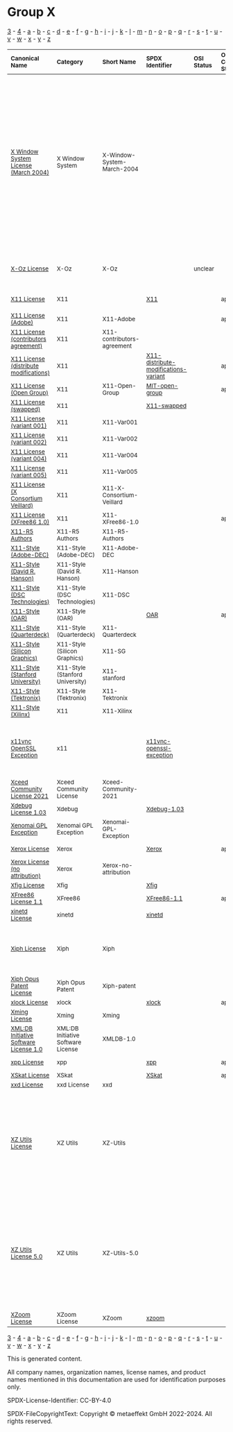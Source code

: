 # Group X

[3](../[3]/README.md) -
[4](../[4]/README.md) -
[a](../[a]/README.md) - 
[b](../[b]/README.md) - 
[c](../[c]/README.md) - 
[d](../[d]/README.md) - 
[e](../[e]/README.md) - 
[f](../[f]/README.md) - 
[g](../[g]/README.md) - 
[h](../[h]/README.md) - 
[i](../[i]/README.md) - 
[j](../[j]/README.md) - 
[k](../[k]/README.md) - 
[l](../[l]/README.md) - 
[m](../[m]/README.md) - 
[n](../[n]/README.md) - 
[o](../[o]/README.md) - 
[p](../[p]/README.md) - 
[q](../[q]/README.md) - 
[r](../[r]/README.md) - 
[s](../[s]/README.md) - 
[t](../[t]/README.md) - 
[u](../[u]/README.md) - 
[v](../[v]/README.md) - 
[w](../[w]/README.md) - 
[x](../[x]/README.md) - 
[y](../[y]/README.md) - 
[z](../[z]/README.md)

|<sup>Canonical Name</sup>|<sup>Category</sup>|<sup>Short Name</sup>|<sup>SPDX Identifier</sup>|<sup>OSI Status</sup>|<sup>Open CoDE Status</sup>|<sup>ScanCode</sup>|<sup>Matched ScanCode</sup>|<sup>Type</sup>|
| :-- | :-- | :-- | :-- | :-- | :-- | :-- | :-- | :-- |
|<sup><a name="X-Window-System-License-(March-2004)">[X Window System License (March 2004)]([xw]/X-Window-System-License-(March-2004).yaml)</a></sup>|<sup>X Window System</sup>|<sup>X-Window-System-March-2004</sup>| | | | |<sup>(gpl-2.0 WITH classpath-exception-2.0, [bitstream](https://github.com/nexB/scancode-toolkit/blob/develop/src/licensedcode/data/licenses/bitstream.LICENSE), [bsd-new](https://github.com/nexB/scancode-toolkit/blob/develop/src/licensedcode/data/licenses/bsd-new.LICENSE), [bsd-original](https://github.com/nexB/scancode-toolkit/blob/develop/src/licensedcode/data/licenses/bsd-original.LICENSE), [bsd-original-uc](https://github.com/nexB/scancode-toolkit/blob/develop/src/licensedcode/data/licenses/bsd-original-uc.LICENSE), [bsd-simplified](https://github.com/nexB/scancode-toolkit/blob/develop/src/licensedcode/data/licenses/bsd-simplified.LICENSE), [crcalc](https://github.com/nexB/scancode-toolkit/blob/develop/src/licensedcode/data/licenses/crcalc.LICENSE), [isc](https://github.com/nexB/scancode-toolkit/blob/develop/src/licensedcode/data/licenses/isc.LICENSE), [unknown-license-reference](https://github.com/nexB/scancode-toolkit/blob/develop/src/licensedcode/data/licenses/unknown-license-reference.LICENSE), [warranty-disclaimer](https://github.com/nexB/scancode-toolkit/blob/develop/src/licensedcode/data/licenses/warranty-disclaimer.LICENSE), [x11-opengroup](https://github.com/nexB/scancode-toolkit/blob/develop/src/licensedcode/data/licenses/x11-opengroup.LICENSE), [x11-xconsortium](https://github.com/nexB/scancode-toolkit/blob/develop/src/licensedcode/data/licenses/x11-xconsortium.LICENSE), [x11-xconsortium](https://github.com/nexB/scancode-toolkit/blob/develop/src/licensedcode/data/licenses/x11-xconsortium.LICENSE), [xfree86-1.0](https://github.com/nexB/scancode-toolkit/blob/develop/src/licensedcode/data/licenses/xfree86-1.0.LICENSE), [xfree86-1.1](https://github.com/nexB/scancode-toolkit/blob/develop/src/licensedcode/data/licenses/xfree86-1.1.LICENSE)</sup>|<sup>terms</sup>|
|<sup><a name="X-Oz-License">[X-Oz License]([xo]/X-Oz-License.yaml)</a></sup>|<sup>X-Oz</sup>|<sup>X-Oz</sup>| |<sup>unclear</sup>| | |<sup>[apache-2.0](https://github.com/nexB/scancode-toolkit/blob/develop/src/licensedcode/data/licenses/apache-2.0.LICENSE), [free-unknown](https://github.com/nexB/scancode-toolkit/blob/develop/src/licensedcode/data/licenses/free-unknown.LICENSE), [other-permissive](https://github.com/nexB/scancode-toolkit/blob/develop/src/licensedcode/data/licenses/other-permissive.LICENSE)</sup>|<sup>terms</sup>|
|<sup><a name="X11-License">[X11 License]([x1]/X11-License.yaml)</a></sup>|<sup>X11</sup>|<sup> </sup>|<sup>[X11](https://spdx.org/licenses/X11.html)</sup>| |<sup>approved</sup>|<sup>[x11-xconsortium](https://github.com/nexB/scancode-toolkit/blob/develop/src/licensedcode/data/licenses/x11-xconsortium.LICENSE)</sup>|<sup>[x11-xconsortium-veillard](https://github.com/nexB/scancode-toolkit/blob/develop/src/licensedcode/data/licenses/x11-xconsortium-veillard.LICENSE)</sup>|<sup>terms</sup>|
|<sup><a name="X11-License-(Adobe)">[X11 License (Adobe)]([x1]/X11-License-(Adobe).yaml)</a></sup>|<sup>X11</sup>|<sup>X11-Adobe</sup>| | |<sup>approved</sup>|<sup>[x11-adobe](https://github.com/nexB/scancode-toolkit/blob/develop/src/licensedcode/data/licenses/x11-adobe.LICENSE)</sup>|<sup>[x11-adobe](https://github.com/nexB/scancode-toolkit/blob/develop/src/licensedcode/data/licenses/x11-adobe.LICENSE)</sup>|<sup>terms</sup>|
|<sup><a name="X11-License-(contributors-agreement)">[X11 License (contributors agreement)]([x1]/X11-License-(contributors-agreement).yaml)</a></sup>|<sup>X11</sup>|<sup>X11-contributors-agreement</sup>| | | |<sup>[compass](https://github.com/nexB/scancode-toolkit/blob/develop/src/licensedcode/data/licenses/compass.LICENSE)</sup>|<sup>[compass](https://github.com/nexB/scancode-toolkit/blob/develop/src/licensedcode/data/licenses/compass.LICENSE)</sup>|<sup>terms</sup>|
|<sup><a name="X11-License-(distribute-modifications)">[X11 License (distribute modifications)]([x1]/X11-License-(distribute-modifications).yaml)</a></sup>|<sup>X11</sup>|<sup> </sup>|<sup>[X11-distribute-modifications-variant](https://spdx.org/licenses/X11-distribute-modifications-variant.html)</sup>| |<sup>approved</sup>|<sup>[x11-fsf](https://github.com/nexB/scancode-toolkit/blob/develop/src/licensedcode/data/licenses/x11-fsf.LICENSE)</sup>|<sup>[x11-fsf](https://github.com/nexB/scancode-toolkit/blob/develop/src/licensedcode/data/licenses/x11-fsf.LICENSE)</sup>|<sup>terms</sup>|
|<sup><a name="X11-License-(Open-Group)">[X11 License (Open Group)]([x1]/X11-License-(Open-Group).yaml)</a></sup>|<sup>X11</sup>|<sup>X11-Open-Group</sup>|<sup>[MIT-open-group](https://spdx.org/licenses/MIT-open-group.html)</sup>| |<sup>approved</sup>|<sup>[x11-opengroup](https://github.com/nexB/scancode-toolkit/blob/develop/src/licensedcode/data/licenses/x11-opengroup.LICENSE)</sup>|<sup>[x11-opengroup](https://github.com/nexB/scancode-toolkit/blob/develop/src/licensedcode/data/licenses/x11-opengroup.LICENSE)</sup>|<sup>terms</sup>|
|<sup><a name="X11-License-(swapped)">[X11 License (swapped)]([x1]/X11-License-(swapped).yaml)</a></sup>|<sup>X11</sup>|<sup> </sup>|<sup>[X11-swapped](https://spdx.org/licenses/X11-swapped.html)</sup>| | | |<sup>[x11-xconsortium](https://github.com/nexB/scancode-toolkit/blob/develop/src/licensedcode/data/licenses/x11-xconsortium.LICENSE)</sup>|<sup>terms</sup>|
|<sup><a name="X11-License-(variant-001)">[X11 License (variant 001)]([x1]/X11-License-(variant-001).yaml)</a></sup>|<sup>X11</sup>|<sup>X11-Var001</sup>| | | | |<sup>[x11](https://github.com/nexB/scancode-toolkit/blob/develop/src/licensedcode/data/licenses/x11.LICENSE)</sup>|<sup>terms</sup>|
|<sup><a name="X11-License-(variant-002)">[X11 License (variant 002)]([x1]/X11-License-(variant-002).yaml)</a></sup>|<sup>X11</sup>|<sup>X11-Var002</sup>| | | | |<sup>[x11-xconsortium](https://github.com/nexB/scancode-toolkit/blob/develop/src/licensedcode/data/licenses/x11-xconsortium.LICENSE)</sup>|<sup>terms</sup>|
|<sup><a name="X11-License-(variant-004)">[X11 License (variant 004)]([x1]/X11-License-(variant-004).yaml)</a></sup>|<sup>X11</sup>|<sup>X11-Var004</sup>| | | | |<sup>[x11](https://github.com/nexB/scancode-toolkit/blob/develop/src/licensedcode/data/licenses/x11.LICENSE)</sup>|<sup>terms</sup>|
|<sup><a name="X11-License-(variant-005)">[X11 License (variant 005)]([x1]/X11-License-(variant-005).yaml)</a></sup>|<sup>X11</sup>|<sup>X11-Var005</sup>| | | | |<sup>[x11-xconsortium](https://github.com/nexB/scancode-toolkit/blob/develop/src/licensedcode/data/licenses/x11-xconsortium.LICENSE)</sup>|<sup>terms</sup>|
|<sup><a name="X11-License-(X-Consortium-Veillard)">[X11 License (X Consortium Veillard)]([x1]/X11-License-(X-Consortium-Veillard).yaml)</a></sup>|<sup>X11</sup>|<sup>X11-X-Consortium-Veillard</sup>| | | |<sup>[x11-xconsortium-veillard](https://github.com/nexB/scancode-toolkit/blob/develop/src/licensedcode/data/licenses/x11-xconsortium-veillard.LICENSE)</sup>|<sup>[x11-xconsortium-veillard](https://github.com/nexB/scancode-toolkit/blob/develop/src/licensedcode/data/licenses/x11-xconsortium-veillard.LICENSE)</sup>|<sup>terms</sup>|
|<sup><a name="X11-License-(XFree86-1.0)">[X11 License (XFree86 1.0)]([x1]/X11-License-(XFree86-1.0).yaml)</a></sup>|<sup>X11</sup>|<sup>X11-XFree86-1.0</sup>| | |<sup>approved</sup>|<sup>[xfree86-1.0](https://github.com/nexB/scancode-toolkit/blob/develop/src/licensedcode/data/licenses/xfree86-1.0.LICENSE)</sup>|<sup>[xfree86-1.0](https://github.com/nexB/scancode-toolkit/blob/develop/src/licensedcode/data/licenses/xfree86-1.0.LICENSE)</sup>|<sup>terms</sup>|
|<sup><a name="X11-R5-Authors">[X11-R5 Authors]([x1]/X11-R5-Authors.yaml)</a></sup>|<sup>X11-R5 Authors</sup>|<sup>X11-R5-Authors</sup>| | | |<sup>[x11r5-authors](https://github.com/nexB/scancode-toolkit/blob/develop/src/licensedcode/data/licenses/x11r5-authors.LICENSE)</sup>|<sup>[standard-ml-nj](https://github.com/nexB/scancode-toolkit/blob/develop/src/licensedcode/data/licenses/standard-ml-nj.LICENSE)</sup>|<sup>terms</sup>|
|<sup><a name="X11-Style-(Adobe-DEC)">[X11-Style (Adobe-DEC)]([x1]/X11-Style-(Adobe-DEC).yaml)</a></sup>|<sup>X11-Style (Adobe-DEC)</sup>|<sup>X11-Adobe-DEC</sup>| | | |<sup>[x11-adobe-dec](https://github.com/nexB/scancode-toolkit/blob/develop/src/licensedcode/data/licenses/x11-adobe-dec.LICENSE)</sup>|<sup>[x11-adobe-dec](https://github.com/nexB/scancode-toolkit/blob/develop/src/licensedcode/data/licenses/x11-adobe-dec.LICENSE)</sup>|<sup>terms</sup>|
|<sup><a name="X11-Style-(David-R.-Hanson)">[X11-Style (David R. Hanson)]([x1]/X11-Style-(David-R.-Hanson).yaml)</a></sup>|<sup>X11-Style (David R. Hanson)</sup>|<sup>X11-Hanson</sup>| | | |<sup>[x11-hanson](https://github.com/nexB/scancode-toolkit/blob/develop/src/licensedcode/data/licenses/x11-hanson.LICENSE)</sup>|<sup>[x11-hanson](https://github.com/nexB/scancode-toolkit/blob/develop/src/licensedcode/data/licenses/x11-hanson.LICENSE)</sup>|<sup>terms</sup>|
|<sup><a name="X11-Style-(DSC-Technologies)">[X11-Style (DSC Technologies)]([x1]/X11-Style-(DSC-Technologies).yaml)</a></sup>|<sup>X11-Style (DSC Technologies)</sup>|<sup>X11-DSC</sup>| | | |<sup>[x11-dsc](https://github.com/nexB/scancode-toolkit/blob/develop/src/licensedcode/data/licenses/x11-dsc.LICENSE)</sup>|<sup>[x11-dsc](https://github.com/nexB/scancode-toolkit/blob/develop/src/licensedcode/data/licenses/x11-dsc.LICENSE)</sup>|<sup>terms</sup>|
|<sup><a name="X11-Style-(OAR)">[X11-Style (OAR)]([x1]/X11-Style-(OAR).yaml)</a></sup>|<sup>X11-Style (OAR)</sup>|<sup> </sup>|<sup>[OAR](https://spdx.org/licenses/OAR.html)</sup>| |<sup>approved</sup>|<sup>[x11-oar](https://github.com/nexB/scancode-toolkit/blob/develop/src/licensedcode/data/licenses/x11-oar.LICENSE)</sup>|<sup>[x11-oar](https://github.com/nexB/scancode-toolkit/blob/develop/src/licensedcode/data/licenses/x11-oar.LICENSE)</sup>|<sup>terms</sup>|
|<sup><a name="X11-Style-(Quarterdeck)">[X11-Style (Quarterdeck)]([x1]/X11-Style-(Quarterdeck).yaml)</a></sup>|<sup>X11-Style (Quarterdeck)</sup>|<sup>X11-Quarterdeck</sup>| | | |<sup>[x11-quarterdeck](https://github.com/nexB/scancode-toolkit/blob/develop/src/licensedcode/data/licenses/x11-quarterdeck.LICENSE)</sup>|<sup>[x11-quarterdeck](https://github.com/nexB/scancode-toolkit/blob/develop/src/licensedcode/data/licenses/x11-quarterdeck.LICENSE)</sup>|<sup>terms</sup>|
|<sup><a name="X11-Style-(Silicon-Graphics)">[X11-Style (Silicon Graphics)]([x1]/X11-Style-(Silicon-Graphics).yaml)</a></sup>|<sup>X11-Style (Silicon Graphics)</sup>|<sup>X11-SG</sup>| | | |<sup>[x11-sg](https://github.com/nexB/scancode-toolkit/blob/develop/src/licensedcode/data/licenses/x11-sg.LICENSE)</sup>|<sup>[x11-sg](https://github.com/nexB/scancode-toolkit/blob/develop/src/licensedcode/data/licenses/x11-sg.LICENSE)</sup>|<sup>terms</sup>|
|<sup><a name="X11-Style-(Stanford-University)">[X11-Style (Stanford University)]([x1]/X11-Style-(Stanford-University).yaml)</a></sup>|<sup>X11-Style (Stanford University)</sup>|<sup>X11-stanford</sup>| | | |<sup>[x11-stanford](https://github.com/nexB/scancode-toolkit/blob/develop/src/licensedcode/data/licenses/x11-stanford.LICENSE)</sup>|<sup>[x11-stanford](https://github.com/nexB/scancode-toolkit/blob/develop/src/licensedcode/data/licenses/x11-stanford.LICENSE)</sup>|<sup>terms</sup>|
|<sup><a name="X11-Style-(Tektronix)">[X11-Style (Tektronix)]([x1]/X11-Style-(Tektronix).yaml)</a></sup>|<sup>X11-Style (Tektronix)</sup>|<sup>X11-Tektronix</sup>| | | |<sup>[x11-tektronix](https://github.com/nexB/scancode-toolkit/blob/develop/src/licensedcode/data/licenses/x11-tektronix.LICENSE)</sup>|<sup>[x11-tektronix](https://github.com/nexB/scancode-toolkit/blob/develop/src/licensedcode/data/licenses/x11-tektronix.LICENSE)</sup>|<sup>terms</sup>|
|<sup><a name="X11-Style-(Xilinx)">[X11-Style (Xilinx)]([x1]/X11-Style-(Xilinx).yaml)</a></sup>|<sup>X11</sup>|<sup>X11-Xilinx</sup>| | | |<sup>[xilinx-2016](https://github.com/nexB/scancode-toolkit/blob/develop/src/licensedcode/data/licenses/xilinx-2016.LICENSE)</sup>|<sup>[xilinx-2016](https://github.com/nexB/scancode-toolkit/blob/develop/src/licensedcode/data/licenses/xilinx-2016.LICENSE)</sup>|<sup>terms</sup>|
|<sup><a name="x11vnc-OpenSSL-Exception">[x11vnc OpenSSL Exception]([x1]/x11vnc-OpenSSL-Exception.yaml)</a></sup>|<sup>x11</sup>|<sup> </sup>|<sup>[x11vnc-openssl-exception](https://spdx.org/licenses/x11vnc-openssl-exception.html)</sup>| | | |<sup>[generic-exception](https://github.com/nexB/scancode-toolkit/blob/develop/src/licensedcode/data/licenses/generic-exception.LICENSE), [openssl-exception-gpl-2.0](https://github.com/nexB/scancode-toolkit/blob/develop/src/licensedcode/data/licenses/openssl-exception-gpl-2.0.LICENSE), [openvpn-openssl-exception](https://github.com/nexB/scancode-toolkit/blob/develop/src/licensedcode/data/licenses/openvpn-openssl-exception.LICENSE)</sup>|<sup>exception</sup>|
|<sup><a name="Xceed-Community-License-2021">[Xceed Community License 2021]([xc]/Xceed-Community-License-2021.yaml)</a></sup>|<sup>Xceed Community License</sup>|<sup>Xceed-Community-2021</sup>| | | |<sup>[xceed-community-2021](https://github.com/nexB/scancode-toolkit/blob/develop/src/licensedcode/data/licenses/xceed-community-2021.LICENSE)</sup>|<sup>[xceed-community-2021](https://github.com/nexB/scancode-toolkit/blob/develop/src/licensedcode/data/licenses/xceed-community-2021.LICENSE)</sup>|<sup>terms</sup>|
|<sup><a name="Xdebug-License-1.03">[Xdebug License 1.03]([xd]/Xdebug-License-1.03.yaml)</a></sup>|<sup>Xdebug</sup>|<sup> </sup>|<sup>[Xdebug-1.03](https://spdx.org/licenses/Xdebug-1.03.html)</sup>| | |<sup>[xdebug-1.03](https://github.com/nexB/scancode-toolkit/blob/develop/src/licensedcode/data/licenses/xdebug-1.03.LICENSE)</sup>|<sup>[xdebug-1.03](https://github.com/nexB/scancode-toolkit/blob/develop/src/licensedcode/data/licenses/xdebug-1.03.LICENSE)</sup>|<sup>terms</sup>|
|<sup><a name="Xenomai-GPL-Exception">[Xenomai GPL Exception]([xe]/Xenomai-GPL-Exception.yaml)</a></sup>|<sup>Xenomai GPL Exception</sup>|<sup>Xenomai-GPL-Exception</sup>| | | |<sup>[xenomai-gpl-exception](https://github.com/nexB/scancode-toolkit/blob/develop/src/licensedcode/data/licenses/xenomai-gpl-exception.LICENSE)</sup>|<sup>[xenomai-gpl-exception](https://github.com/nexB/scancode-toolkit/blob/develop/src/licensedcode/data/licenses/xenomai-gpl-exception.LICENSE)</sup>|<sup>exception</sup>|
|<sup><a name="Xerox-License">[Xerox License]([xe]/Xerox-License.yaml)</a></sup>|<sup>Xerox</sup>|<sup> </sup>|<sup>[Xerox](https://spdx.org/licenses/Xerox.html)</sup>| |<sup>approved</sup>| |<sup>[mit-export-control](https://github.com/nexB/scancode-toolkit/blob/develop/src/licensedcode/data/licenses/mit-export-control.LICENSE)</sup>|<sup>terms</sup>|
|<sup><a name="Xerox-License-(no-attribution)">[Xerox License (no attribution)]([xe]/Xerox-License-(no-attribution).yaml)</a></sup>|<sup>Xerox</sup>|<sup>Xerox-no-attribution</sup>| | | |<sup>[mit-specification-disclaimer](https://github.com/nexB/scancode-toolkit/blob/develop/src/licensedcode/data/licenses/mit-specification-disclaimer.LICENSE)</sup>|<sup>[mit-specification-disclaimer](https://github.com/nexB/scancode-toolkit/blob/develop/src/licensedcode/data/licenses/mit-specification-disclaimer.LICENSE)</sup>|<sup>terms</sup>|
|<sup><a name="Xfig-License">[Xfig License]([xf]/Xfig-License.yaml)</a></sup>|<sup>Xfig</sup>|<sup> </sup>|<sup>[Xfig](https://spdx.org/licenses/Xfig.html)</sup>| | |<sup>[mit-xfig](https://github.com/nexB/scancode-toolkit/blob/develop/src/licensedcode/data/licenses/mit-xfig.LICENSE)</sup>|<sup>[mit-xfig](https://github.com/nexB/scancode-toolkit/blob/develop/src/licensedcode/data/licenses/mit-xfig.LICENSE)</sup>|<sup>terms</sup>|
|<sup><a name="XFree86-License-1.1">[XFree86 License 1.1]([xf]/XFree86-License-1.1.yaml)</a></sup>|<sup>XFree86</sup>|<sup> </sup>|<sup>[XFree86-1.1](https://spdx.org/licenses/XFree86-1.1.html)</sup>| |<sup>approved</sup>|<sup>[xfree86-1.1](https://github.com/nexB/scancode-toolkit/blob/develop/src/licensedcode/data/licenses/xfree86-1.1.LICENSE)</sup>|<sup>[xfree86-1.1](https://github.com/nexB/scancode-toolkit/blob/develop/src/licensedcode/data/licenses/xfree86-1.1.LICENSE)</sup>|<sup>terms</sup>|
|<sup><a name="xinetd-License">[xinetd License]([xi]/xinetd-License.yaml)</a></sup>|<sup>xinetd</sup>|<sup> </sup>|<sup>[xinetd](https://spdx.org/licenses/xinetd.html)</sup>| | |<sup>[xinetd](https://github.com/nexB/scancode-toolkit/blob/develop/src/licensedcode/data/licenses/xinetd.LICENSE)</sup>|<sup>[xinetd](https://github.com/nexB/scancode-toolkit/blob/develop/src/licensedcode/data/licenses/xinetd.LICENSE)</sup>|<sup>terms</sup>|
|<sup><a name="Xiph-License">[Xiph License]([xi]/Xiph-License.yaml)</a></sup>|<sup>Xiph</sup>|<sup>Xiph</sup>| | | | |<sup>[bsd-new](https://github.com/nexB/scancode-toolkit/blob/develop/src/licensedcode/data/licenses/bsd-new.LICENSE), [gpl-1.0-plus](https://github.com/nexB/scancode-toolkit/blob/develop/src/licensedcode/data/licenses/gpl-1.0-plus.LICENSE), [proprietary-license](https://github.com/nexB/scancode-toolkit/blob/develop/src/licensedcode/data/licenses/proprietary-license.LICENSE), [unknown-license-reference](https://github.com/nexB/scancode-toolkit/blob/develop/src/licensedcode/data/licenses/unknown-license-reference.LICENSE)</sup>|<sup>terms</sup>|
|<sup><a name="Xiph-Opus-Patent-License">[Xiph Opus Patent License]([xi]/Xiph-Opus-Patent-License.yaml)</a></sup>|<sup>Xiph Opus Patent</sup>|<sup>Xiph-patent</sup>| | | |<sup>[xiph-patent](https://github.com/nexB/scancode-toolkit/blob/develop/src/licensedcode/data/licenses/xiph-patent.LICENSE)</sup>|<sup>[xiph-patent](https://github.com/nexB/scancode-toolkit/blob/develop/src/licensedcode/data/licenses/xiph-patent.LICENSE)</sup>|<sup>terms</sup>|
|<sup><a name="xlock-License">[xlock License]([xl]/xlock-License.yaml)</a></sup>|<sup>xlock</sup>|<sup> </sup>|<sup>[xlock](https://spdx.org/licenses/xlock.html)</sup>| |<sup>approved</sup>| |<sup>[libpbm](https://github.com/nexB/scancode-toolkit/blob/develop/src/licensedcode/data/licenses/libpbm.LICENSE)</sup>|<sup>terms</sup>|
|<sup><a name="Xming-License">[Xming License]([xm]/Xming-License.yaml)</a></sup>|<sup>Xming</sup>|<sup>Xming</sup>| | | |<sup>[xming](https://github.com/nexB/scancode-toolkit/blob/develop/src/licensedcode/data/licenses/xming.LICENSE)</sup>|<sup>[xming](https://github.com/nexB/scancode-toolkit/blob/develop/src/licensedcode/data/licenses/xming.LICENSE)</sup>|<sup>terms</sup>|
|<sup><a name="XMLDB-Initiative-Software-License-1.0">[XML:DB Initiative Software License 1.0]([xm]/XMLDB-Initiative-Software-License-1.0.yaml)</a></sup>|<sup>XML:DB Initiative Software License</sup>|<sup>XMLDB-1.0</sup>| | | |<sup>[xmldb-1.0](https://github.com/nexB/scancode-toolkit/blob/develop/src/licensedcode/data/licenses/xmldb-1.0.LICENSE)</sup>|<sup>[xmldb-1.0](https://github.com/nexB/scancode-toolkit/blob/develop/src/licensedcode/data/licenses/xmldb-1.0.LICENSE)</sup>|<sup>terms</sup>|
|<sup><a name="xpp-License">[xpp License]([xp]/xpp-License.yaml)</a></sup>|<sup>xpp</sup>|<sup> </sup>|<sup>[xpp](https://spdx.org/licenses/xpp.html)</sup>| |<sup>approved</sup>| |<sup>[indiana-extreme-1.2](https://github.com/nexB/scancode-toolkit/blob/develop/src/licensedcode/data/licenses/indiana-extreme-1.2.LICENSE)</sup>|<sup>terms</sup>|
|<sup><a name="XSkat-License">[XSkat License]([xs]/XSkat-License.yaml)</a></sup>|<sup>XSkat</sup>|<sup> </sup>|<sup>[XSkat](https://spdx.org/licenses/XSkat.html)</sup>| |<sup>approved</sup>|<sup>[xskat](https://github.com/nexB/scancode-toolkit/blob/develop/src/licensedcode/data/licenses/xskat.LICENSE)</sup>|<sup>[xskat](https://github.com/nexB/scancode-toolkit/blob/develop/src/licensedcode/data/licenses/xskat.LICENSE)</sup>|<sup>terms</sup>|
|<sup><a name="xxd-License">[xxd License]([xx]/xxd-License.yaml)</a></sup>|<sup>xxd License</sup>|<sup>xxd</sup>| | | |<sup>[xxd](https://github.com/nexB/scancode-toolkit/blob/develop/src/licensedcode/data/licenses/xxd.LICENSE)</sup>|<sup>[xxd](https://github.com/nexB/scancode-toolkit/blob/develop/src/licensedcode/data/licenses/xxd.LICENSE)</sup>|<sup>terms</sup>|
|<sup><a name="XZ-Utils-License">[XZ Utils License]([xz]/XZ-Utils-License.yaml)</a></sup>|<sup>XZ Utils</sup>|<sup>XZ-Utils</sup>| | | | |<sup>[other-permissive](https://github.com/nexB/scancode-toolkit/blob/develop/src/licensedcode/data/licenses/other-permissive.LICENSE), [bsd-simplified](https://github.com/nexB/scancode-toolkit/blob/develop/src/licensedcode/data/licenses/bsd-simplified.LICENSE), [bsd-zero](https://github.com/nexB/scancode-toolkit/blob/develop/src/licensedcode/data/licenses/bsd-zero.LICENSE), [gpl-2.0](https://github.com/nexB/scancode-toolkit/blob/develop/src/licensedcode/data/licenses/gpl-2.0.LICENSE), [gpl-2.0-plus](https://github.com/nexB/scancode-toolkit/blob/develop/src/licensedcode/data/licenses/gpl-2.0-plus.LICENSE), [gpl-3.0](https://github.com/nexB/scancode-toolkit/blob/develop/src/licensedcode/data/licenses/gpl-3.0.LICENSE), [gpl-3.0-plus](https://github.com/nexB/scancode-toolkit/blob/develop/src/licensedcode/data/licenses/gpl-3.0-plus.LICENSE), [lgpl-2.1](https://github.com/nexB/scancode-toolkit/blob/develop/src/licensedcode/data/licenses/lgpl-2.1.LICENSE), [lgpl-2.1-plus](https://github.com/nexB/scancode-toolkit/blob/develop/src/licensedcode/data/licenses/lgpl-2.1-plus.LICENSE), [other-copyleft](https://github.com/nexB/scancode-toolkit/blob/develop/src/licensedcode/data/licenses/other-copyleft.LICENSE), [public-domain](https://github.com/nexB/scancode-toolkit/blob/develop/src/licensedcode/data/licenses/public-domain.LICENSE)</sup>|<sup>terms</sup>|
|<sup><a name="XZ-Utils-License-5.0">[XZ Utils License 5.0]([xz]/XZ-Utils-License-5.0.yaml)</a></sup>|<sup>XZ Utils</sup>|<sup>XZ-Utils-5.0</sup>| | | | |<sup>[lgpl-2.1](https://github.com/nexB/scancode-toolkit/blob/develop/src/licensedcode/data/licenses/lgpl-2.1.LICENSE), [other-permissive](https://github.com/nexB/scancode-toolkit/blob/develop/src/licensedcode/data/licenses/other-permissive.LICENSE), [public-domain](https://github.com/nexB/scancode-toolkit/blob/develop/src/licensedcode/data/licenses/public-domain.LICENSE), [gpl-2.0](https://github.com/nexB/scancode-toolkit/blob/develop/src/licensedcode/data/licenses/gpl-2.0.LICENSE), [gpl-2.0-plus](https://github.com/nexB/scancode-toolkit/blob/develop/src/licensedcode/data/licenses/gpl-2.0-plus.LICENSE), [gpl-3.0](https://github.com/nexB/scancode-toolkit/blob/develop/src/licensedcode/data/licenses/gpl-3.0.LICENSE), [gpl-3.0-plus](https://github.com/nexB/scancode-toolkit/blob/develop/src/licensedcode/data/licenses/gpl-3.0-plus.LICENSE), [lgpl-2.1-plus](https://github.com/nexB/scancode-toolkit/blob/develop/src/licensedcode/data/licenses/lgpl-2.1-plus.LICENSE), [other-copyleft](https://github.com/nexB/scancode-toolkit/blob/develop/src/licensedcode/data/licenses/other-copyleft.LICENSE), [public-domain](https://github.com/nexB/scancode-toolkit/blob/develop/src/licensedcode/data/licenses/public-domain.LICENSE), [public-domain-disclaimer](https://github.com/nexB/scancode-toolkit/blob/develop/src/licensedcode/data/licenses/public-domain-disclaimer.LICENSE)</sup>|<sup>terms</sup>|
|<sup><a name="XZoom-License">[XZoom License]([xz]/XZoom-License.yaml)</a></sup>|<sup>XZoom License</sup>|<sup>XZoom</sup>|<sup>[xzoom](https://spdx.org/licenses/xzoom.html)</sup>| | |<sup>[xzoom](https://github.com/nexB/scancode-toolkit/blob/develop/src/licensedcode/data/licenses/xzoom.LICENSE)</sup>|<sup>[xzoom](https://github.com/nexB/scancode-toolkit/blob/develop/src/licensedcode/data/licenses/xzoom.LICENSE)</sup>|<sup>terms</sup>|

[3](../[3]/README.md) -
[4](../[4]/README.md) -
[a](../[a]/README.md) - 
[b](../[b]/README.md) - 
[c](../[c]/README.md) - 
[d](../[d]/README.md) - 
[e](../[e]/README.md) - 
[f](../[f]/README.md) - 
[g](../[g]/README.md) - 
[h](../[h]/README.md) - 
[i](../[i]/README.md) - 
[j](../[j]/README.md) - 
[k](../[k]/README.md) - 
[l](../[l]/README.md) - 
[m](../[m]/README.md) - 
[n](../[n]/README.md) - 
[o](../[o]/README.md) - 
[p](../[p]/README.md) - 
[q](../[q]/README.md) - 
[r](../[r]/README.md) - 
[s](../[s]/README.md) - 
[t](../[t]/README.md) - 
[u](../[u]/README.md) - 
[v](../[v]/README.md) - 
[w](../[w]/README.md) - 
[x](../[x]/README.md) - 
[y](../[y]/README.md) - 
[z](../[z]/README.md)


This is generated content.

All company names, organization names, license names, and product names mentioned in this documentation are used for identification purposes only.

SPDX-License-Identifier: CC-BY-4.0

SPDX-FileCopyrightText: Copyright © metaeffekt GmbH 2022-2024. All rights reserved.
